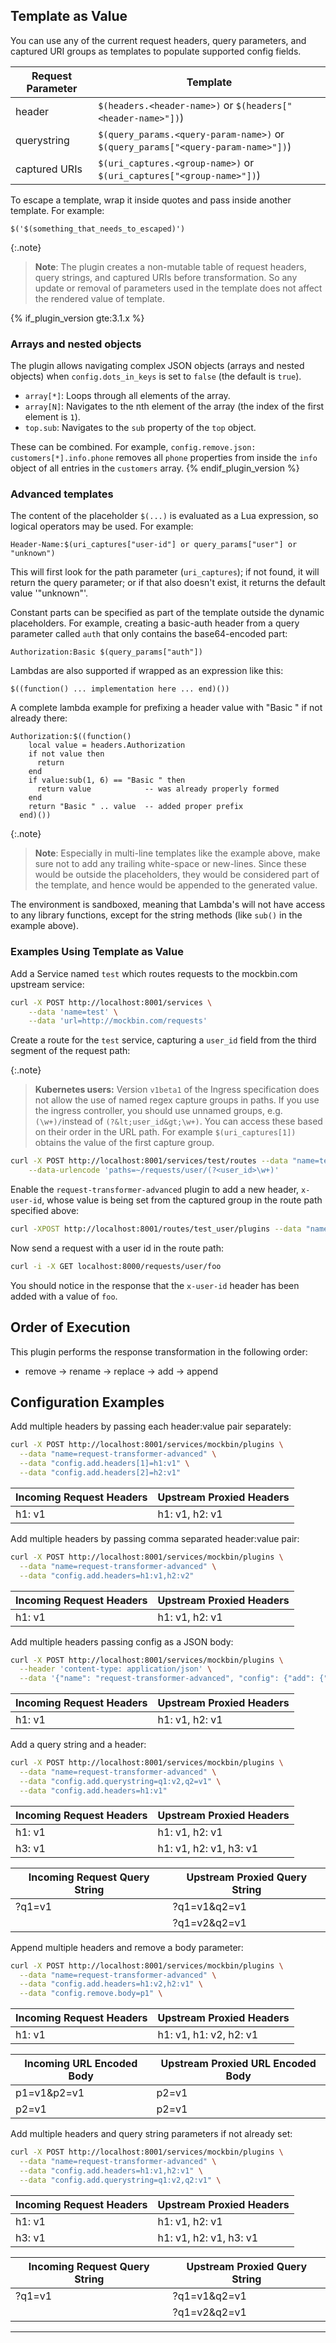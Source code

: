 ## Template as Value

You can use any of the current request headers, query parameters, and captured
URI groups as templates to populate supported config fields.

| Request Parameter | Template
| ------------- | -----------
| header        | `$(headers.<header-name>)` or `$(headers["<header-name>"])`)
| querystring   | `$(query_params.<query-param-name>)` or `$(query_params["<query-param-name>"])`)
| captured URIs | `$(uri_captures.<group-name>)` or `$(uri_captures["<group-name>"])`)

To escape a template, wrap it inside quotes and pass inside another template.
For example:

```
$('$(something_that_needs_to_escaped)')
```

{:.note}
> **Note**: The plugin creates a non-mutable table of request headers,
query strings, and captured URIs before transformation. So any update or removal
 of parameters used in the template does not affect the rendered value of template.

{% if_plugin_version gte:3.1.x %}
### Arrays and nested objects

The plugin allows navigating complex JSON objects (arrays and nested objects)
when `config.dots_in_keys` is set to `false` (the default is `true`).

- `array[*]`: Loops through all elements of the array.
- `array[N]`: Navigates to the nth element of the array (the index of the first element is `1`).
- `top.sub`: Navigates to the `sub` property of the `top` object.

These can be combined. For example, `config.remove.json: customers[*].info.phone` removes
all `phone` properties from inside the `info` object of all entries in the `customers` array.
{% endif_plugin_version %}

### Advanced templates

The content of the placeholder `$(...)` is evaluated as a Lua expression, so
logical operators may be used. For example:

    Header-Name:$(uri_captures["user-id"] or query_params["user"] or "unknown")

This will first look for the path parameter (`uri_captures`); if not found, it will
return the query parameter; or if that also doesn't exist, it returns the default
value '"unknown"'.

Constant parts can be specified as part of the template outside the dynamic
placeholders. For example, creating a basic-auth header from a query parameter
called `auth` that only contains the base64-encoded part:

    Authorization:Basic $(query_params["auth"])

Lambdas are also supported if wrapped as an expression like this:

    $((function() ... implementation here ... end)())

A complete lambda example for prefixing a header value with "Basic " if not
already there:

    Authorization:$((function()
        local value = headers.Authorization
        if not value then
          return
        end
        if value:sub(1, 6) == "Basic " then
          return value            -- was already properly formed
        end
        return "Basic " .. value  -- added proper prefix
      end)())

{:.note}
> **Note**: Especially in multi-line templates like the example above, make sure not
to add any trailing white-space or new-lines. Since these would be outside the
placeholders, they would be considered part of the template, and hence would be
appended to the generated value.

The environment is sandboxed, meaning that Lambda's will not have access to any
library functions, except for the string methods (like `sub()` in the example
above).

### Examples Using Template as Value

Add a Service named `test` which routes requests to the mockbin.com upstream service:

```bash
curl -X POST http://localhost:8001/services \
    --data 'name=test' \
    --data 'url=http://mockbin.com/requests'
```

Create a route for the `test` service, capturing a `user_id` field from the third segment of the request path:

{:.note}
> **Kubernetes users:** Version `v1beta1` of the Ingress
  specification does not allow the use of named regex capture groups in paths.
  If you use the ingress controller, you should use unnamed groups, e.g.
  `(\w+)/`instead of `(?&lt;user_id&gt;\w+)`. You can access
  these based on their order in the URL path. For example `$(uri_captures[1])`
  obtains the value of the first capture group.

```bash
curl -X POST http://localhost:8001/services/test/routes --data "name=test_user" \
    --data-urlencode 'paths=~/requests/user/(?<user_id>\w+)'
```

Enable the `request-transformer-advanced` plugin to add a new header, `x-user-id`,
whose value is being set from the captured group in the route path specified above:

```bash
curl -XPOST http://localhost:8001/routes/test_user/plugins --data "name=request-transformer-advanced" --data "config.add.headers=x-user-id:\$(uri_captures['user_id'])"
```

Now send a request with a user id in the route path:

```bash
curl -i -X GET localhost:8000/requests/user/foo
```

You should notice in the response that the `x-user-id` header has been added with a value of `foo`.

## Order of Execution

This plugin performs the response transformation in the following order:

* remove → rename → replace → add → append

## Configuration Examples

Add multiple headers by passing each header:value pair separately:

```bash
curl -X POST http://localhost:8001/services/mockbin/plugins \
  --data "name=request-transformer-advanced" \
  --data "config.add.headers[1]=h1:v1" \
  --data "config.add.headers[2]=h2:v1"
```

| Incoming Request Headers | Upstream Proxied Headers
| --------- | -----------
| h1: v1 | h1: v1, h2: v1

Add multiple headers by passing comma separated header:value pair:

```bash
curl -X POST http://localhost:8001/services/mockbin/plugins \
  --data "name=request-transformer-advanced" \
  --data "config.add.headers=h1:v1,h2:v2"
```

| Incoming Request Headers | Upstream Proxied Headers
| --------- | -----------
| h1: v1 | h1: v1, h2: v1

Add multiple headers passing config as a JSON body:

```bash
curl -X POST http://localhost:8001/services/mockbin/plugins \
  --header 'content-type: application/json' \
  --data '{"name": "request-transformer-advanced", "config": {"add": {"headers": ["h1:v2", "h2:v1"]}}}'
```

| Incoming Request Headers | Upstream Proxied Headers
| --------- | -----------
| h1: v1 | h1: v1, h2: v1

Add a query string and a header:

```bash
curl -X POST http://localhost:8001/services/mockbin/plugins \
  --data "name=request-transformer-advanced" \
  --data "config.add.querystring=q1:v2,q2=v1" \
  --data "config.add.headers=h1:v1"

```

| Incoming Request Headers | Upstream Proxied Headers
| --------- | -----------
| h1: v1 | h1: v1, h2: v1
| h3: v1 | h1: v1, h2: v1, h3: v1

| Incoming Request Query String | Upstream Proxied Query String
| --------- | -----------
| ?q1=v1 | ?q1=v1&q2=v1
|        | ?q1=v2&q2=v1

Append multiple headers and remove a body parameter:

```bash
curl -X POST http://localhost:8001/services/mockbin/plugins \
  --data "name=request-transformer-advanced" \
  --data "config.add.headers=h1:v2,h2:v1" \
  --data "config.remove.body=p1" \
```

| Incoming Request Headers | Upstream Proxied Headers
| --------- | -----------
| h1: v1 | h1: v1, h1: v2, h2: v1

| Incoming URL Encoded Body | Upstream Proxied URL Encoded Body
| --------- | -----------
| p1=v1&p2=v1 | p2=v1
| p2=v1 | p2=v1

Add multiple headers and query string parameters if not already set:

```bash
curl -X POST http://localhost:8001/services/mockbin/plugins \
  --data "name=request-transformer-advanced" \
  --data "config.add.headers=h1:v1,h2:v1" \
  --data "config.add.querystring=q1:v2,q2:v1" \
```

| Incoming Request Headers | Upstream Proxied Headers
| --------- | -----------
| h1: v1 | h1: v1, h2: v1
| h3: v1 |  h1: v1, h2: v1, h3: v1

| Incoming Request Query String | Upstream Proxied Query String
| --------- | -----------
| ?q1=v1 | ?q1=v1&q2=v1
|        | ?q1=v2&q2=v1


---

